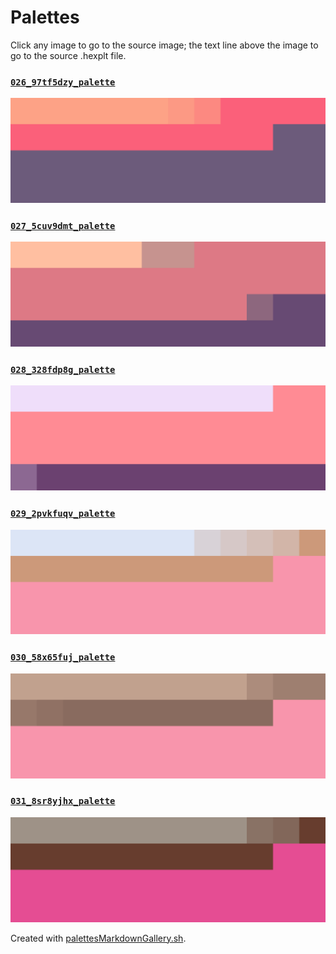 # Palettes

Click any image to go to the source image; the text line above the image to go to the source .hexplt file.

### [`026_97tf5dzy_palette`](026_97tf5dzy_palette.hexplt)

[ ![026_97tf5dzy_palette.png](026_97tf5dzy_palette.png) ](026_97tf5dzy_palette.png)

### [`027_5cuv9dmt_palette`](027_5cuv9dmt_palette.hexplt)

[ ![027_5cuv9dmt_palette.png](027_5cuv9dmt_palette.png) ](027_5cuv9dmt_palette.png)

### [`028_328fdp8g_palette`](028_328fdp8g_palette.hexplt)

[ ![028_328fdp8g_palette.png](028_328fdp8g_palette.png) ](028_328fdp8g_palette.png)

### [`029_2pvkfuqv_palette`](029_2pvkfuqv_palette.hexplt)

[ ![029_2pvkfuqv_palette.png](029_2pvkfuqv_palette.png) ](029_2pvkfuqv_palette.png)

### [`030_58x65fuj_palette`](030_58x65fuj_palette.hexplt)

[ ![030_58x65fuj_palette.png](030_58x65fuj_palette.png) ](030_58x65fuj_palette.png)

### [`031_8sr8yjhx_palette`](031_8sr8yjhx_palette.hexplt)

[ ![031_8sr8yjhx_palette.png](031_8sr8yjhx_palette.png) ](031_8sr8yjhx_palette.png)

Created with [palettesMarkdownGallery.sh](https://github.com/earthbound19/_ebDev/blob/master/scripts/imgAndVideo/palettesMarkdownGallery.sh).